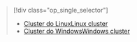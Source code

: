 > [!div class="op_single_selector"]
> * [<span data-ttu-id="c8418-101">Cluster do Linux</span><span class="sxs-lookup"><span data-stu-id="c8418-101">Linux cluster</span></span>](../articles/hdinsight/hdinsight-use-oozie-linux-mac.md)
> * [<span data-ttu-id="c8418-102">Cluster do Windows</span><span class="sxs-lookup"><span data-stu-id="c8418-102">Windows cluster</span></span>](../articles/hdinsight/hdinsight-use-oozie.md)
> 
> 

